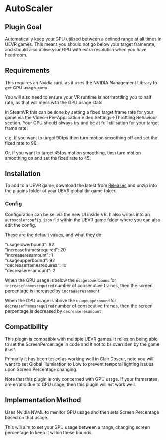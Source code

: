 # AutoScaler

## Plugin Goal

Automatically keep your GPU utilised between a defined range at all times in UEVR games.
This means you should not go below your target framerate, and should also utilise your GPU with extra resolution when you have headroom.

## Requirements

This requires an Nvidia card, as it uses the NVIDIA Management Library to get GPU usage stats.

You will also need to ensure your VR runtime is not throttling you to half rate, as that will mess with the GPU usage stats.

In SteamVR this can be done by setting a fixed target frame rate for your game via the Video->Per-Application Video Settings->Throttling Behaviour section. Your GPU should always try and be at full utilisation for your target frame rate.

e.g. If you want to target 90fps then turn motion smoothing off and set the fixed rate to 90.

Or, if you want to target 45fps motion smoothing, then turn motion smoothing on and set the fixed rate to 45.

## Installation

To add to a UEVR game, download the latest from [Releases](https://github.com/hookmanuk/AutoScaler/releases) and unzip into the plugins folder of your UEVR global dir game folder.

### Config

Configuration can be set via the new UI inside VR. It also writes into an `autoscalerconfig.json` file within the UEVR game folder where you can also edit the config.

These are the default values, and what they do:

"usagelowerbound": 82  
"increaseframesrequired": 20  
"increaseresamount": 1  
"usageupperbound": 92  
"decreaseframesrequired": 10  
"decreaseresamount": 2  

When the GPU usage is below the `usagelowerbound` for `increaseframesrequired` number of consecutive frames, then the screen percentage is increased by `increaseresamount`

When the GPU usage is above the `usageupperbound` for `decreaseframesrequired` number of consecutive frames, then the screen percentage is decreased by `decreaseresamount`

## Compatibility

This plugin is compatible with multiple UEVR games.
It relies on being able to set the ScreenPercentage in code and it not to be overriden by the game itself.

Primarily it has been tested as working well in Clair Obscur, note you will want to set Global Illumination to Low to prevent temporal lighting issues upon Screen Percentage changing.

Note that this plugin is only concerned with GPU usage. If your framerates are erratic due to CPU usage, then this plugin will not work well.

## Implementation Method

Uses Nvidia NVML to monitor GPU usage and then sets Screen Percentage based on that usage.

This will aim to set your GPU usage between a range, changing screen percentage to keep it within these bounds.

